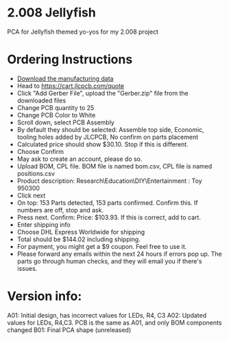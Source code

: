 # 2.008 Jellyfish
 PCA for Jellyfish themed yo-yos for my 2.008 project

# Ordering Instructions
- [Download the manufacturing data](https://github.com/wszeto9/2.008-Jellyfish/raw/main/jellyfish_lights/production.zip)
- Head to https://cart.jlcpcb.com/quote
- Click "Add Gerber File", upload the "Gerber.zip" file from the downloaded files
- Change PCB quantity to 25
- Change PCB Color to White
- Scroll down, select PCB Assembly
- By default they should be selected: Assemble top side, Economic, tooling holes added by JLCPCB, No confirm on parts placement
- Calculated price should show $30.10. Stop if this is different.
- Choose Confirm
- May ask to create an account, please do so.
- Upload BOM, CPL file. BOM file is named bom.csv, CPL file is named positions.csv
- Product description: Research\Education\DIY\Entertainment : Toy 950300
- Click next
- On top: 153 Parts detected, 153 parts confirmed. Confirm this. If numbers are off, stop and ask.
- Press next. Confirm: Price: $103.93. If this is correct, add to cart.
- Enter shipping info
- Choose DHL Express Worldwide for shipping
- Total should be $144.02 including shipping.
- For payment, you might get a $9 coupon. Feel free to use it.
- Please forward any emails within the next 24 hours if errors pop up. The parts go through human checks, and they will email you if there's issues.


# Version info:
A01: Initial design, has incorrect values for LEDs, R4, C3
A02: Updated values for LEDs, R4,C3. PCB is the same as A01, and only BOM components changed
B01: Final PCA shape (unreleased)